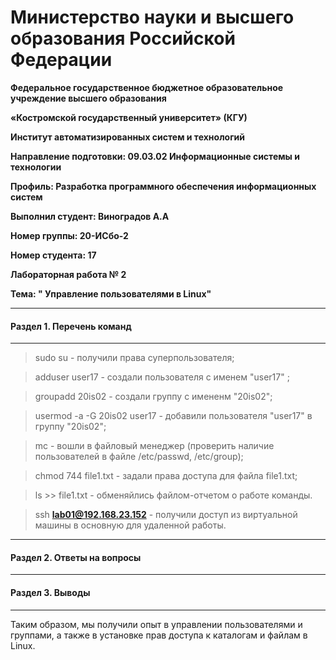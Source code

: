 # **Министерство науки и высшего образования Российской Федерации**

**Федеральное государственное бюджетное образовательное учреждение высшего образования**

**«Костромской государственный университет» (КГУ)**

**Институт автоматизированных систем и технологий**

**Направление подготовки: 09.03.02 Информационные системы и технологии**

**Профиль: Разработка программного обеспечения информационных систем**

**Выполнил студент: Виноградов А.А**

**Номер группы: 20-ИCбо-2**

**Номер студента: 17**

**Лабораторная работа № 2** 

**Тема: " Управление пользователями в Linux"**

---

#### Раздел 1. Перечень команд

---

> sudo su - получили права суперпользователя;

> adduser user17 - создали пользователя с именем "user17" ;

> groupadd 20is02 - создали группу с имененм "20is02";

> usermod -a -G 20is02 user17 - добавили пользователя "user17" в группу "20is02";

> mc - вошли в файловый менеджер (проверить наличие пользователей в файле /etc/passwd,  /etc/group);

> chmod 744 file1.txt - задали права доступа для файла file1.txt;

> ls >> file1.txt - обменяйлись файлом-отчетом о работе команды.

> ssh **lab01@192.168.23.152** - получили доступ из виртуальной машины в основную для удаленной работы.

---

#### Раздел 2. Ответы на вопросы

---

#### Раздел 3. Выводы

---

Таким образом, мы получили опыт в управлении пользователями и группами, а также в установке прав доступа к каталогам
и файлам в Linux. 
